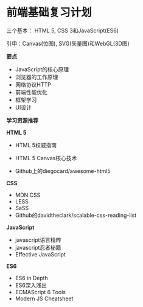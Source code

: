# 前端基础复习计划

三个基本： HTML 5, CSS 3和JavaScript(ES6)

引申：Canvas(位图), SVG(矢量图)和WebGL(3D图)



<b>要点</b>

-  JavaScript的核心原理
- 浏览器的工作原理
- 网络协议HTTP
- 前端性能优化
- 框架学习
- UI设计



<b>学习资源推荐</b>

<b>HTML 5</b>

- HTML 5权威指南
- HTML 5 Canvas核心技术

- Github上的diegocard/awesome-html5

<b>CSS</b>

- MDN CSS
- LESS
- SaSS
- Github的davidtheclark/scalable-css-reading-list

<b>JavaScript</b>

- javascript语言精粹
- javascript忍者秘籍
- Effective JavaScript

<b>ES6</b>

- ES6 in Depth
- ES6深入浅出
- ECMAScript 6 Tools
- Modern JS Cheatsheet

